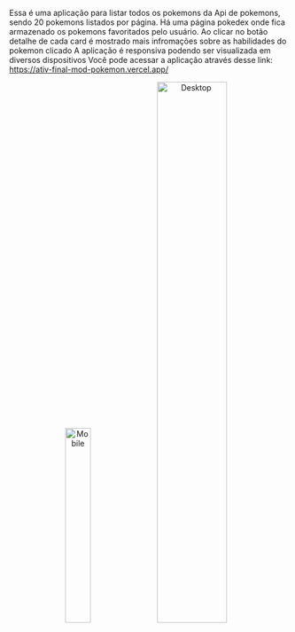 Essa é uma aplicação para listar todos os pokemons da Api de pokemons, sendo 20 pokemons listados por página.
Há uma página pokedex onde fica armazenado os pokemons favoritados pelo usuário. Ao clicar no botão detalhe de cada card é mostrado mais infromações sobre as habilidades do pokemon clicado
A aplicação é responsiva podendo ser visualizada em diversos dispositivos
Você pode acessar a aplicação através desse link: https://ativ-final-mod-pokemon.vercel.app/
 <br/>
<div align='center' style={display: 'flex', alignItems='center'}>
  <p float='center'>
    <img src="https://github.com/DiegoGLins/Ativ_Final_Mod_Pokemon/assets/107010634/72a2a0a9-72a0-490f-b3bb-9376d6464686" alt="Mobile" width="30%">
    <img src="https://github.com/DiegoGLins/Ativ_Final_Mod_Pokemon/assets/107010634/2ba928ad-2bd4-46d8-9fd2-7c01058f599a" alt="Desktop" width="50%" heigth='80%'> 
  </p>
</div>


